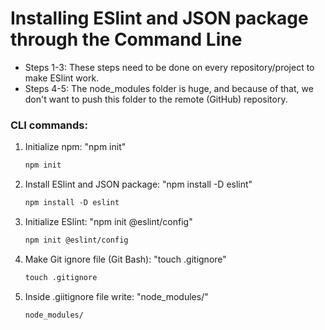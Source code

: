 # Installing ESlint and JSON package through the Command Line

- Steps 1-3: These steps need to be done on every repository/project to make ESlint work.
- Steps 4-5: The node_modules folder is huge, and because of that, we don't want to push this folder to the remote (GitHub) repository.

### CLI commands:
<ol>
  <li>Initialize npm: "npm init"</li>

   ```HTML
  npm init
  ```

  <li>Install ESlint and JSON package: "npm install -D eslint"</li>
  
  ```HTML
  npm install -D eslint
  ```
  
  <li>Initialize ESlint: "npm init @eslint/config"</li>

  ```HTML
  npm init @eslint/config
  ```

  <li>Make Git ignore file (Git Bash): "touch .gitignore"</li>

  ```HTML
  touch .gitignore
  ```

  <li>Inside .giitignore file write: "node_modules/"</li>

  ```HTML
  node_modules/
  ```

</ol>
